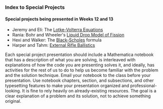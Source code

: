 ### Index to Special Projects

#### Special projects being presented in Weeks 12 and 13

* Jeremy and Eli: The [Lotke-Volterra Equations](./LotkeVolterraEquations.nb.pdf)
* Rania: Bohr and Wheeler's [Liquid Drop Model of Fission](./LiquidDropModelOfFission.nb.pdf)
* Hexi and Walker: The [Black-Scholes](./Black-Scholes.nb.pdf) formula
* Harper and Tahm: [External Rifle Ballistics](./ExternalRifleBallistics.nb.pdf)

Each special project presentation should include a Mathematica notebook that has a description of what you are solving, is interleaved with explanations of how the code you are presenting solves it, and ideally, has activities for the rest of us to do to help us become familiar with the problem and the solution technique. Email your notebook to the class before your presentation. Use notebook chapters, section, and subsections, and other typesetting features to make your presentation organized and professional-looking. It is fine to rely heavily on already-existing resources. The goal is a clear explanation of a problem and its solution, not to achieve something original.
